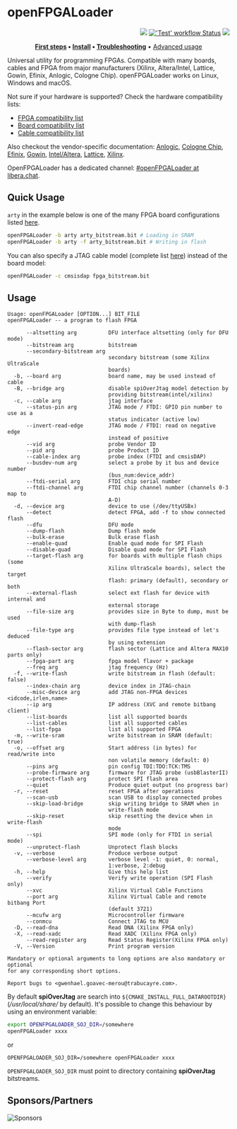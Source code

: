 # openFPGALoader

<p align="right">
  <a title="Documentation" href="https://trabucayre.github.io/openFPGALoader"><img src="https://img.shields.io/website.svg?label=trabucayre.github.io%2FopenFPGALoader&longCache=true&style=flat-square&url=http%3A%2F%2Ftrabucayre.github.io%2FopenFPGALoader%2Findex.html&logo=GitHub"></a><!--
  -->
  <a title="'Test' workflow Status" href="https://github.com/trabucayre/openFPGALoader/actions/workflows/Test.yml"><img alt="'Test' workflow Status" src="https://img.shields.io/github/actions/workflow/status/trabucayre/openFPGALoader/Test.yml?branch=master&longCache=true&style=flat-square&label=Test&logo=github%20actions&logoColor=fff"></a><!--
  -->
  <a title="Releases" href="https://github.com/trabucayre/openFPGALoader/releases"><img src="https://img.shields.io/github/commits-since/trabucayre/openFPGALoader/latest.svg?longCache=true&style=flat-square&logo=git&logoColor=fff"></a>
</p>

<p align="center">
  <strong><a href="https://trabucayre.github.io/openFPGALoader/guide/first-steps.html">First steps</a> • <a href="https://trabucayre.github.io/openFPGALoader/guide/install.html">Install</a> • <a href="https://trabucayre.github.io/openFPGALoader/guide/troubleshooting.html">Troubleshooting</a></strong> • <a href="https://trabucayre.github.io/openFPGALoader/guide/advanced.html">Advanced usage</a>
</p>

Universal utility for programming FPGAs. Compatible with many boards, cables and FPGA from major manufacturers (Xilinx, Altera/Intel, Lattice, Gowin, Efinix, Anlogic, Cologne Chip). openFPGALoader works on Linux, Windows and macOS.

Not sure if your hardware is supported? Check the hardware compatibility lists:

 * [FPGA compatibility list](https://trabucayre.github.io/openFPGALoader/compatibility/fpga.html)
 * [Board compatibility list](https://trabucayre.github.io/openFPGALoader/compatibility/board.html)
 * [Cable compatibility list](https://trabucayre.github.io/openFPGALoader/compatibility/cable.html)

Also checkout the vendor-specific documentation:
[Anlogic](https://trabucayre.github.io/openFPGALoader/vendors/anlogic.html),
[Cologne Chip](https://trabucayre.github.io/openFPGALoader/vendors/colognechip.html),
[Efinix](https://trabucayre.github.io/openFPGALoader/vendors/efinix.html),
[Gowin](https://trabucayre.github.io/openFPGALoader/vendors/gowin.html),
[Intel/Altera](https://trabucayre.github.io/openFPGALoader/vendors/intel.html),
[Lattice](https://trabucayre.github.io/openFPGALoader/vendors/lattice.html),
[Xilinx](https://trabucayre.github.io/openFPGALoader/vendors/xilinx.html).

OpenFPGALoader has a dedicated channel: [#openFPGALoader at libera.chat](https://web.libera.chat/#openFPGALoader).

## Quick Usage

`arty` in the example below is one of the many FPGA board configurations listed [here](https://trabucayre.github.io/openFPGALoader/compatibility/board.html).

```bash
openFPGALoader -b arty arty_bitstream.bit # Loading in SRAM
openFPGALoader -b arty -f arty_bitstream.bit # Writing in flash
```

You can also specify a JTAG cable model (complete list [here](https://trabucayre.github.io/openFPGALoader/compatibility/cable.html)) instead of the board model:

```bash
openFPGALoader -c cmsisdap fpga_bitstream.bit
```

## Usage

```
Usage: openFPGALoader [OPTION...] BIT_FILE
openFPGALoader -- a program to flash FPGA

      --altsetting arg          DFU interface altsetting (only for DFU mode)
      --bitstream arg           bitstream
      --secondary-bitstream arg
                                secondary bitstream (some Xilinx UltraScale
                                boards)
  -b, --board arg               board name, may be used instead of cable
  -B, --bridge arg              disable spiOverJtag model detection by
                                providing bitstream(intel/xilinx)
  -c, --cable arg               jtag interface
      --status-pin arg          JTAG mode / FTDI: GPIO pin number to use as a
                                status indicator (active low)
      --invert-read-edge        JTAG mode / FTDI: read on negative edge
                                instead of positive
      --vid arg                 probe Vendor ID
      --pid arg                 probe Product ID
      --cable-index arg         probe index (FTDI and cmsisDAP)
      --busdev-num arg          select a probe by it bus and device number
                                (bus_num:device_addr)
      --ftdi-serial arg         FTDI chip serial number
      --ftdi-channel arg        FTDI chip channel number (channels 0-3 map to
                                A-D)
  -d, --device arg              device to use (/dev/ttyUSBx)
      --detect                  detect FPGA, add -f to show connected flash
      --dfu                     DFU mode
      --dump-flash              Dump flash mode
      --bulk-erase              Bulk erase flash
      --enable-quad             Enable quad mode for SPI Flash
      --disable-quad            Disable quad mode for SPI Flash
      --target-flash arg        for boards with multiple flash chips (some
                                Xilinx UltraScale boards), select the target
                                flash: primary (default), secondary or both
      --external-flash          select ext flash for device with internal and
                                external storage
      --file-size arg           provides size in Byte to dump, must be used
                                with dump-flash
      --file-type arg           provides file type instead of let's deduced
                                by using extension
      --flash-sector arg        flash sector (Lattice and Altera MAX10 parts only)
      --fpga-part arg           fpga model flavor + package
      --freq arg                jtag frequency (Hz)
  -f, --write-flash             write bitstream in flash (default: false)
      --index-chain arg         device index in JTAG-chain
      --misc-device arg         add JTAG non-FPGA devices <idcode,irlen,name>
      --ip arg                  IP address (XVC and remote bitbang client)
      --list-boards             list all supported boards
      --list-cables             list all supported cables
      --list-fpga               list all supported FPGA
  -m, --write-sram              write bitstream in SRAM (default: true)
  -o, --offset arg              Start address (in bytes) for read/write into
                                non volatile memory (default: 0)
      --pins arg                pin config TDI:TDO:TCK:TMS
      --probe-firmware arg      firmware for JTAG probe (usbBlasterII)
      --protect-flash arg       protect SPI flash area
      --quiet                   Produce quiet output (no progress bar)
  -r, --reset                   reset FPGA after operations
      --scan-usb                scan USB to display connected probes
      --skip-load-bridge        skip writing bridge to SRAM when in
                                write-flash mode
      --skip-reset              skip resetting the device when in write-flash
                                mode
      --spi                     SPI mode (only for FTDI in serial mode)
      --unprotect-flash         Unprotect flash blocks
  -v, --verbose                 Produce verbose output
      --verbose-level arg       verbose level -1: quiet, 0: normal,
                                1:verbose, 2:debug
  -h, --help                    Give this help list
      --verify                  Verify write operation (SPI Flash only)
      --xvc                     Xilinx Virtual Cable Functions
      --port arg                Xilinx Virtual Cable and remote bitbang Port
                                (default 3721)
      --mcufw arg               Microcontroller firmware
      --conmcu                  Connect JTAG to MCU
  -D, --read-dna                Read DNA (Xilinx FPGA only)
  -X, --read-xadc               Read XADC (Xilinx FPGA only)
      --read-register arg       Read Status Register(Xilinx FPGA only)
  -V, --Version                 Print program version

Mandatory or optional arguments to long options are also mandatory or optional
for any corresponding short options.

Report bugs to <gwenhael.goavec-merou@trabucayre.com>.
```

By default **spiOverJtag** are search into `${CMAKE_INSTALL_FULL_DATAROOTDIR}`
(*/usr/local/share/* by default). It's possible to change this behaviour by
using an environment variable:

```bash
export OPENFPGALOADER_SOJ_DIR=/somewhere
openFPGALoader xxxx
```

or

```
OPENFPGALOADER_SOJ_DIR=/somewhere openFPGALoader xxxx
```

`OPENFPGALOADER_SOJ_DIR` must point to directory containing **spiOverJtag**
bitstreams.

## Sponsors/Partners

![Sponsors](https://github.com/user-attachments/assets/cb4efce1-ed0c-461c-bd05-9caeb440870d)
